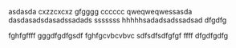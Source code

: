 asdasda
cxzzcxcxz
gfgggg
cccccc
qweqweqwessasda
dasdasadsdasadssadads
sssssss
hhhhhsadadsadssadsad
dfgdfg

fghfgffff
gggdfgdfgsdf
fghfgcvbcvbvc
sdfsdfsdfgfgf
ffff
dfgdfgdfg